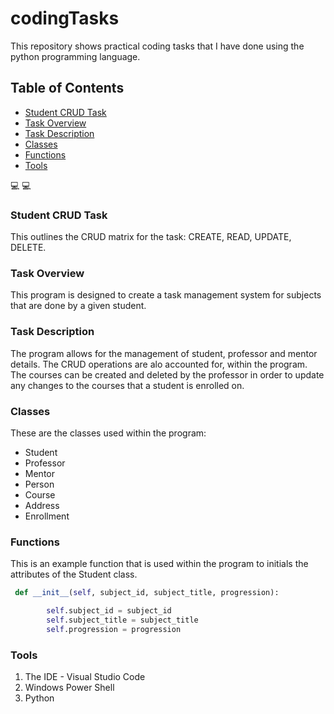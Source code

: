 # codingTasks
This repository shows practical coding tasks that I have done using the python programming language.

## Table of Contents
- [Student CRUD Task](#student-crud-task)
- [Task Overview](#task-overview)
- [Task Description](#task-description)
- [Classes](#classes)
- [Functions](#functions)
- [Tools](#tools)

💻 💻

### Student CRUD Task 
This outlines the CRUD matrix for the task: CREATE, READ, UPDATE, DELETE.

### Task Overview
This program is designed to create a task management system for subjects that are done by a given student.

### Task Description
The program allows for the management of student, professor and mentor details. The CRUD operations are alo
accounted for, within the program. The courses can be created and deleted by the professor in order to update any changes to
the courses that a student is enrolled on.

### Classes
These are the classes used within the program:
 - Student
 - Professor
 - Mentor
 - Person
 - Course
 - Address
 - Enrollment

### Functions
This is an example function that is used within the program to initials the 
attributes of the Student class.

```python
 def __init__(self, subject_id, subject_title, progression):

        self.subject_id = subject_id
        self.subject_title = subject_title
        self.progression = progression
```

### Tools
1. The IDE - Visual Studio Code
2. Windows Power Shell
3. Python 
